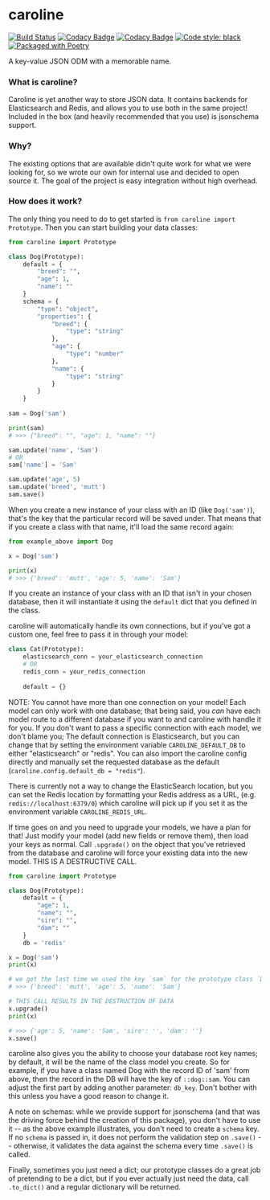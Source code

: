 # caroline

[![Build Status](https://travis-ci.org/GrafeasGroup/caroline.svg?branch=master)](https://travis-ci.org/GrafeasGroup/caroline)
[![Codacy Badge](https://api.codacy.com/project/badge/Grade/84632bae1d3f4dd8ad69cf90fd0a8d6b)](https://www.codacy.com/app/joe-kaufeld/caroline?utm_source=github.com&amp;utm_medium=referral&amp;utm_content=GrafeasGroup/caroline&amp;utm_campaign=Badge_Grade)
[![Codacy Badge](https://api.codacy.com/project/badge/Coverage/84632bae1d3f4dd8ad69cf90fd0a8d6b)](https://www.codacy.com/app/joe-kaufeld/charlotte?utm_source=github.com&utm_medium=referral&utm_content=GrafeasGroup/caroline&utm_campaign=Badge_Coverage)
[![Code style: black](https://img.shields.io/badge/code%20style-black-000000.svg)](https://github.com/ambv/black)
[![Packaged with Poetry](https://img.shields.io/badge/packaged%20with-poetry-blue.svg)](https://poetry.eustace.io)

A key-value JSON ODM with a memorable name.

### What is caroline?
Caroline is yet another way to store JSON data. It contains backends for Elasticsearch and Redis, and allows you to use both in the same project! Included in the box (and heavily recommended that you use) is jsonschema support.


### Why?
The existing options that are available didn't quite work for what we were looking for, so we wrote our own for internal use and decided to open source it. The goal of the project is easy integration without high overhead.

### How does it work?

The only thing you need to do to get started is `from caroline import Prototype`. Then you can start building your data classes:

```python
from caroline import Prototype

class Dog(Prototype):
    default = {
        "breed": "",
        "age": 1,
        "name": ""
    }
    schema = {
        "type": "object",
        "properties": {
            "breed": {
                "type": "string"
            },
            "age": {
                "type": "number"
            },
            "name": {
                "type": "string"
            }
        }
    }
    
sam = Dog('sam')

print(sam)
# >>> {"breed": "", "age": 1, "name": ""}

sam.update('name', 'Sam')
# OR
sam['name'] = 'Sam'

sam.update('age', 5)
sam.update('breed', 'mutt')
sam.save()
```
When you create a new instance of your class with an ID (like `Dog('sam')`), that's the key that the particular record will be saved under. That means that if you create a class with that name, it'll load the same record again:

```python
from example_above import Dog

x = Dog('sam')

print(x)
# >>> {'breed': 'mutt', 'age': 5, 'name': 'Sam'}
```
If you create an instance of your class with an ID that isn't in your chosen database, then it will instantiate it using the `default` dict that you defined in the class. 

caroline will automatically handle its own connections, but if you've got a custom one, feel free to pass it in through your model:

```python
class Cat(Prototype):
    elasticsearch_conn = your_elasticsearch_connection
    # OR
    redis_conn = your_redis_connection
    
    default = {}
```
NOTE: You cannot have more than one connection on your model! Each model can only work with one database; that being said, you _can_ have each model route to a different database if you want to and caroline with handle it for you. If you don't want to pass a specific connection with each model, we don't blame you; The default connection is Elasticsearch, but you can change that by setting the environment variable `CAROLINE_DEFAULT_DB` to either "elasticsearch" or "redis". You can also import the caroline config directly and manually set the requested database as the default (`caroline.config.default_db = "redis"`).

There is currently not a way to change the ElasticSearch location, but you can set the Redis location by formatting your Redis address as a URL, (e.g. `redis://localhost:6379/0`) which caroline will pick up if you set it as the environment variable `CAROLINE_REDIS_URL`.

If time goes on and you need to upgrade your models, we have a plan for that! Just modify your model (add new fields or remove them), then load your keys as normal. Call `.upgrade()` on the object that you've retrieved from the database and caroline will force your existing data into the new model. THIS IS A DESTRUCTIVE CALL.

```python
from caroline import Prototype

class Dog(Prototype):
    default = {
        "age": 1,
        "name": "",
        "sire": "",
        "dam": ""
    }
    db = 'redis'

x = Dog('sam')
print(x)

# we get the last time we used the key `sam` for the prototype class `Dog`
# >>> {'breed': 'mutt', 'age': 5, 'name': 'Sam'}

# THIS CALL RESULTS IN THE DESTRUCTION OF DATA
x.upgrade()
print(x)

# >>> {'age': 5, 'name': 'Sam', 'sire': '', 'dam': ''}
x.save()
```

caroline also gives you the ability to choose your database root key names; by default, it will be the name of the class model you create. So for example, if you have a class named Dog with the record ID of 'sam' from above, then the record in the DB will have the key of `::dog::sam`. You can adjust the first part by adding another parameter: `db_key`. Don't bother with this unless you have a good reason to change it.

A note on schemas: while we provide support for jsonschema (and that was the driving force behind the creation of this package), you don't have to use it -- as the above example illustrates, you don't need to create a `schema` key. If no `schema` is passed in, it does not perform the validation step on `.save()` -- otherwise, it validates the data against the schema every time `.save()` is called.

Finally, sometimes you just need a dict; our prototype classes do a great job of pretending to be a dict, but if you ever actually just need the data, call `.to_dict()` and a regular dictionary will be returned.
